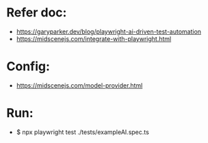 

# Refer doc:
- https://garyparker.dev/blog/playwright-ai-driven-test-automation
- https://midscenejs.com/integrate-with-playwright.html

# Config:
- https://midscenejs.com/model-provider.html

# Run:
- $ npx playwright test ./tests/exampleAI.spec.ts